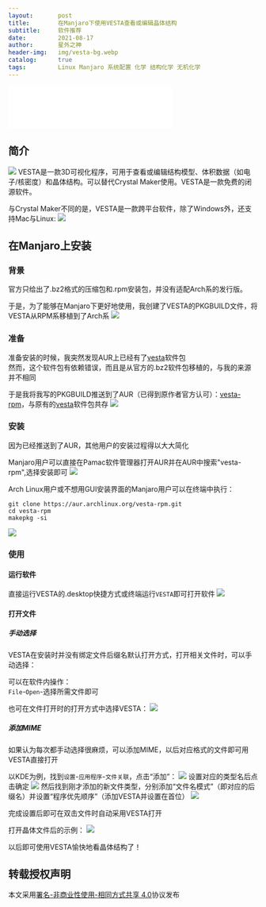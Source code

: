 ```yaml
---
layout:       post
title:        在Manjaro下使用VESTA查看或编辑晶体结构
subtitle:     软件推荐
date:         2021-08-17
author:       星外之神
header-img:   img/vesta-bg.webp
catalog:      true
tags:         Linux Manjaro 系统配置 化学 结构化学 无机化学
--- 
```


<iframe frameborder="no" border="0" marginwidth="0" marginheight="0" width="330" height="86" src="//music.163.com/outchain/player?type=2&id=1385179284&auto=1&height=66"></iframe>

## 简介
![](/img/vesta.webp)
VESTA是一款3D可视化程序，可用于查看或编辑结构模型、体积数据（如电子/核密度）和晶体结构。可以替代Crystal Maker使用。VESTA是一款免费的闭源软件。

与Crystal Maker不同的是，VESTA是一款跨平台软件，除了Windows外，还支持Mac与Linux:
[![](/img/vesta-os-support.png)](https://jp-minerals.org/vesta/en/download.html)

## 在Manjaro上安装

### 背景
官方只给出了.bz2格式的压缩包和.rpm安装包，并没有适配Arch系的发行版。

于是，为了能够在Manjaro下更好地使用，我创建了VESTA的PKGBUILD文件，将VESTA从RPM系移植到了Arch系
![](/img/vesta-pkgbuild.png)

### 准备
准备安装的时候，我突然发现AUR上已经有了[vesta](https://aur.archlinux.org/packages/vesta/)软件包  
然而，这个软件包有依赖错误，而且是从官方的.bz2软件包移植的，与我的来源并不相同

于是我将我写的PKGBUILD推送到了AUR（已得到原作者官方认可）：[vesta-rpm](https://aur.archlinux.org/packages/vesta-rpm/)，与原有的[vesta](https://aur.archlinux.org/packages/vesta/)软件包共存
![](/img/vesta-rpm-aur.png)

### 安装
因为已经推送到了AUR，其他用户的安装过程得以大大简化

Manjaro用户可以直接在Pamac软件管理器打开AUR并在AUR中搜索"vesta-rpm",选择安装即可
![](/img/vesta-rpm-pamac.png)

Arch Linux用户或不想用GUI安装界面的Manjaro用户可以在终端中执行：
``` shell
git clone https://aur.archlinux.org/vesta-rpm.git
cd vesta-rpm
makepkg -si
```
![](/img/vesta-rpm-install.png)

### 使用
#### 运行软件
直接运行VESTA的.desktop快捷方式或终端运行`VESTA`即可打开软件
![](/img/vesta-application.png)
#### 打开文件
##### 手动选择
VESTA在安装时并没有绑定文件后缀名默认打开方式，打开相关文件时，可以手动选择：

可以在软件内操作：  
`File`-`Open`-选择所需文件即可

也可在文件打开时的打开方式中选择VESTA：
![](/img/vesta-打开方式.png)
##### 添加MIME
如果认为每次都手动选择很麻烦，可以添加MIME，以后对应格式的文件即可用VESTA直接打开

以KDE为例，找到`设置`-`应用程序`-`文件关联`，点击“添加”：
![](/img/vesta-mime.png)
设置对应的类型名后点击确定
![](/img/vesta-mime-2.png)
然后找到刚才添加的新文件类型，分别添加“文件名模式”（即对应的后缀名）并设置“程序优先顺序”（添加VESTA并设置在首位）
![](/img/vesta-mime-3.png)

完成设置后即可在双击文件时自动采用VESTA打开

打开晶体文件后的示例：
![](/img/vesta-YInMnBlue.png)

以后即可使用VESTA愉快地看晶体结构了！

## 转载授权声明
本文采用[署名-非商业性使用-相同方式共享 4.0](https://creativecommons.org/licenses/by-nc-sa/4.0/deed.zh)协议发布
